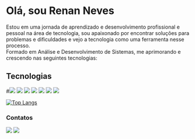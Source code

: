 <h1>Olá, sou Renan Neves</h1>
Estou em uma jornada de aprendizado e desenvolvimento profissional e pessoal na área de tecnologia, sou apaixonado por encontrar soluções para problemas e dificuldades e vejo a tecnologia como uma ferramenta nesse processo.
<br>
Formado em Análise e Desenvolvimento de Sistemas, me aprimorando e crescendo nas seguintes tecnologias:

<h2>Tecnologias</h2>

#<img src="https://img.shields.io/badge/MongoDB-4EA94B?style=for-the-badge&logo=mongodb&logoColor=white" />
<img src="https://img.shields.io/badge/Bulma-00D1B2?style=for-the-badge&logo=Bulma&logoColor=white"/>
<img src="https://img.shields.io/badge/JWT-000000?style=for-the-badge&logo=JSON%20web%20tokens&logoColor=white" />
<img src="https://img.shields.io/badge/JavaScript-323330?style=for-the-badge&logo=javascript&logoColor=F7DF1E"/>
<img src="https://img.shields.io/badge/Node.js-339933?style=for-the-badge&logo=nodedotjs&logoColor=white"/>
<img src="https://img.shields.io/badge/HTML5-E34F26?style=for-the-badge&logo=html5&logoColor=white"/>
<img src="https://img.shields.io/badge/CSS3-1572B6?style=for-the-badge&logo=css3&logoColor=white"/>

[![Top Langs](https://github-readme-stats.vercel.app/api/top-langs/?username=renannevesc94)](https://github.com/anuraghazra/github-readme-stats)

<h3>Contatos</h3>
<a href = "mailto:renan.epd@gmail.com"><img src="https://img.shields.io/badge/Gmail-D14836?style=for-the-badge&logo=gmail&logoColor=white" target="_blank"></a>
<a href="https://www.linkedin.com/in/renan-neves-a07608275/" target="_blank"><img src="https://img.shields.io/badge/-LinkedIn-%230077B5?style=for-the-badge&logo=linkedin&logoColor=white" target="_blank"></a>   


